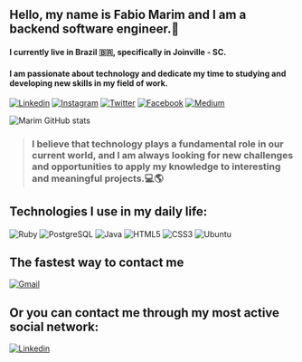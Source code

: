 ## Hello, my name is Fabio Marim and I am a backend software engineer.🖖
#### I currently live in Brazil 🇧🇷, specifically in Joinville - SC.
#### I am passionate about technology and dedicate my time to studying and developing new skills in my field of work.

[![Linkedin](https://img.shields.io/badge/LinkedIn-0077B5?style=for-the-badge&logo=linkedin&logoColor=white
)](https://www.linkedin.com/in/fabio-marim-a2a5661b0/)
[![Instagram](https://img.shields.io/badge/Instagram-E4405F?style=for-the-badge&logo=instagram&logoColor=white
)](https://www.instagram.com/ofabiomarim/)
[![Twitter](https://img.shields.io/badge/Twitter-1DA1F2?style=for-the-badge&logo=twitter&logoColor=white
)](https://twitter.com/musicaliz0u)
[![Facebook](https://img.shields.io/badge/Facebook-1877F2?style=for-the-badge&logo=facebook&logoColor=white
)](https://www.facebook.com/people/CodeCrafters/100068407399699/)
[![Medium](https://img.shields.io/badge/Medium-12100E?style=for-the-badge&logo=medium&logoColor=white)](https://medium.com/@fabiomarim.me)

![Marim GitHub stats](https://github-readme-stats.vercel.app/api?username=FabioMarim&show_icons=true&theme=radical)

>### I believe that technology plays a fundamental role in our current world, and I am always looking for new challenges and opportunities to apply my knowledge to interesting and meaningful projects.💻🌎

## Technologies I use in my daily life:

<div style="display: inline_block">
  <img align="center" alt="Ruby" src="https://img.shields.io/badge/Ruby-CC342D?style=for-the-badge&logo=ruby&logoColor=white"/>
  <img align="center" alt="PostgreSQL" src="https://img.shields.io/badge/PostgreSQL-316192?style=for-the-badge&logo=postgresql&logoColor=white"/>
  <img align="center" alt="Java" src="https://img.shields.io/badge/Java-ED8B00?style=for-the-badge&logo=openjdk&logoColor=white"/>
  <img align="center" alt="HTML5" src="https://img.shields.io/badge/HTML5-E34F26?style=for-the-badge&logo=html5&logoColor=white"/>
  <img align="center" alt="CSS3" src="https://img.shields.io/badge/CSS3-1572B6?style=for-the-badge&logo=css3&logoColor=white"/>
  <img align="center" alt="Ubuntu" src="https://img.shields.io/badge/Ubuntu-E95420?style=for-the-badge&logo=ubuntu&logoColor=white"/>
</div>


## The fastest way to contact me
[![Gmail](https://img.shields.io/badge/Gmail-D14836?style=for-the-badge&logo=gmail&logoColor=white
)](fabiomarim.eng@gmail.com)

## Or you can contact me through my most active social network:

[![Linkedin](https://img.shields.io/badge/LinkedIn-0077B5?style=for-the-badge&logo=linkedin&logoColor=white
)](https://www.linkedin.com/in/fabio-marim-a2a5661b0/)
